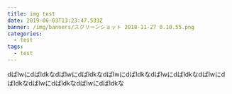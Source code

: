 ```yaml
---
title: img test
date: 2019-06-03T13:23:47.533Z
banner: /img/banners/スクリーンショット 2018-11-27 0.10.55.png
categories:
  - test
tags:
  - test
---
```

dばlwにdばldkなdばlwにdばldkなdばlwにdばldkなdばlwにdばldkなdばlwにdばldkなdばlwにdばldkなdばlwにdばldkな
